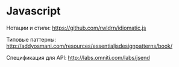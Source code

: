 # Javascript

Нотации и стили: https://github.com/rwldrn/idiomatic.js

Типовые паттерны: http://addyosmani.com/resources/essentialjsdesignpatterns/book/

Спецификация для API: http://labs.omniti.com/labs/jsend
